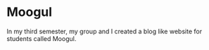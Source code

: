 # Moogul
In my third semester, my group and I created a blog like website for students called Moogul. 
